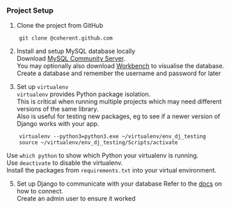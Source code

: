 ### Project Setup

1. Clone the project from GitHub  
```
    git clone @coherent.github.com
```
2. Install and setup MySQL database locally  
Download [MySQL Community Server](https://dev.mysql.com/downloads/mysql/).  
You may optionally also download [Workbench](https://dev.mysql.com/downloads/workbench/) to visualise the database.
Create a database and remember the username and password for later

4. Set up `virtualenv`  
`virtualenv` provides Python package isolation.  
This is critical when running multiple projects which may need different versions of the same library.  
Also is useful for testing new packages, eg to see if a newer version of Django works with your app.  
```
    virtualenv --python3=python3.exe ~/virtualenv/env_dj_testing
    source ~/virtualenv/env_dj_testing/Scripts/activate
```

Use `which python` to show which Python your virtualenv is running.  
Use `deactivate` to disable the virtualenv.  
Install the packages from `requirements.txt` into your virtual environment.  

5. Set up Django to communicate with your database
Refer to the [docs](https://docs.djangoproject.com/en/1.11/ref/databases/#connecting-to-the-database) on how to connect.  
Create an admin user to ensure it worked